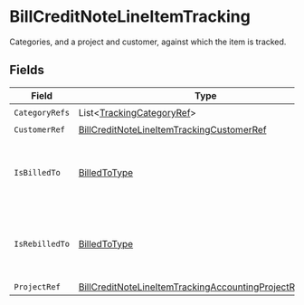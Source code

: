 # BillCreditNoteLineItemTracking

Categories, and a project and customer, against which the item is tracked.


## Fields

| Field                                                                                                                                       | Type                                                                                                                                        | Required                                                                                                                                    | Description                                                                                                                                 |
| ------------------------------------------------------------------------------------------------------------------------------------------- | ------------------------------------------------------------------------------------------------------------------------------------------- | ------------------------------------------------------------------------------------------------------------------------------------------- | ------------------------------------------------------------------------------------------------------------------------------------------- |
| `CategoryRefs`                                                                                                                              | List<[TrackingCategoryRef](../../models/shared/TrackingCategoryRef.md)>                                                                     | :heavy_check_mark:                                                                                                                          | N/A                                                                                                                                         |
| `CustomerRef`                                                                                                                               | [BillCreditNoteLineItemTrackingCustomerRef](../../models/shared/BillCreditNoteLineItemTrackingCustomerRef.md)                               | :heavy_minus_sign:                                                                                                                          | N/A                                                                                                                                         |
| `IsBilledTo`                                                                                                                                | [BilledToType](../../models/shared/BilledToType.md)                                                                                         | :heavy_check_mark:                                                                                                                          | Defines if the invoice or credit note is billed/rebilled to a project or customer.                                                          |
| `IsRebilledTo`                                                                                                                              | [BilledToType](../../models/shared/BilledToType.md)                                                                                         | :heavy_check_mark:                                                                                                                          | Defines if the invoice or credit note is billed/rebilled to a project or customer.                                                          |
| `ProjectRef`                                                                                                                                | [BillCreditNoteLineItemTrackingAccountingProjectReference](../../models/shared/BillCreditNoteLineItemTrackingAccountingProjectReference.md) | :heavy_minus_sign:                                                                                                                          | N/A                                                                                                                                         |